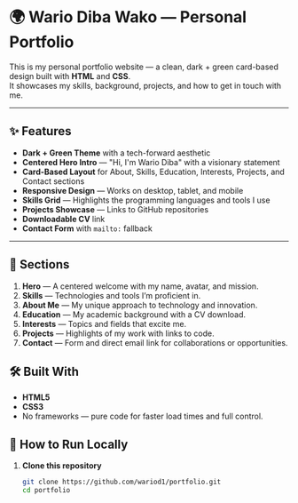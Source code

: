 # 🌍 Wario Diba Wako — Personal Portfolio

This is my personal portfolio website — a clean, dark + green card-based design built with **HTML** and **CSS**.  
It showcases my skills, background, projects, and how to get in touch with me.

---

## ✨ Features

- **Dark + Green Theme** with a tech-forward aesthetic
- **Centered Hero Intro** — "Hi, I'm Wario Diba" with a visionary statement
- **Card-Based Layout** for About, Skills, Education, Interests, Projects, and Contact sections
- **Responsive Design** — Works on desktop, tablet, and mobile
- **Skills Grid** — Highlights the programming languages and tools I use
- **Projects Showcase** — Links to GitHub repositories
- **Downloadable CV** link
- **Contact Form** with `mailto:` fallback

---

## 📂 Sections

1. **Hero** — A centered welcome with my name, avatar, and mission.
2. **Skills** — Technologies and tools I’m proficient in.
3. **About Me** — My unique approach to technology and innovation.
4. **Education** — My academic background with a CV download.
5. **Interests** — Topics and fields that excite me.
6. **Projects** — Highlights of my work with links to code.
7. **Contact** — Form and direct email link for collaborations or opportunities.
   
## 🛠️ Built With

- **HTML5**
- **CSS3**
- No frameworks — pure code for faster load times and full control.

## 🚀 How to Run Locally

1. **Clone this repository**  
   ```bash
   git clone https://github.com/wariod1/portfolio.git
   cd portfolio
